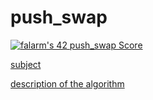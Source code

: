 # push_swap
[![falarm's 42 push_swap Score](https://badge42.vercel.app/api/v2/cl23rylyn001609lbgc4t4lzn/project/2521410)](https://github.com/JaeSeoKim/badge42)

[subject](https://github.com/Fuse23/push_swap/blob/main/subject/en.subject.pdf)

[description of the algorithm](https://vk.com/@forum42intra-push-swap)

